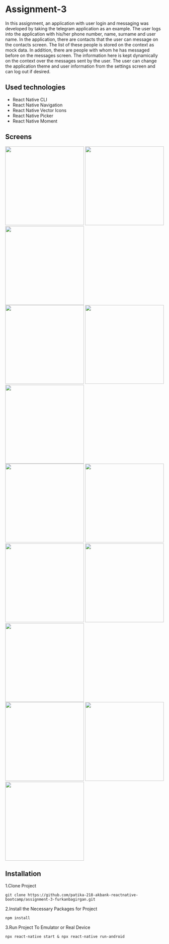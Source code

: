 # Assignment-3
In this assignment, an application with user login and messaging was developed by taking the telegram application as an example. The user logs into the application with his/her phone number, name, surname and user name. In the application, there are contacts that the user can message on the contacts screen. The list of these people is stored on the context as mock data. In addition, there are people with whom he has messaged before on the messages screen. The information here is kept dynamically on the context over the messages sent by the user. The user can change the application theme and user information from the settings screen and can log out if desired.

## Used technologies
- React Native CLI
- React Native Navigation
- React Native Vector Icons
- React Native Picker
- React Native Moment

## Screens
<div>
<kbd><img src="screenshots/lightContacts.jpg" width="250"></kbd>
<kbd><img src="screenshots/lightMessages.jpg" width="250"></kbd>
<kbd><img src="screenshots/lightChat.jpg" width="250"></kbd>
</div>
<div>
<kbd><img src="screenshots/lightSettings.jpg" width="250"></kbd>
<kbd><img src="screenshots/lightProfile.jpg" width="250"></kbd>
<kbd><img src="screenshots/lightTheme.jpg" width="250"></kbd>
</div>
<div>
<kbd><img src="screenshots/lightLogin.jpg" width="250"></kbd>
<kbd><img src="screenshots/darkLogin.jpg" width="250"></kbd>
</div>
<div>
<kbd><img src="screenshots/darkContacts.jpg" width="250"></kbd>
<kbd><img src="screenshots/darkMessages.jpg" width="250"></kbd>
<kbd><img src="screenshots/darkChat.jpg" width="250"></kbd>
</div>
<div>
<kbd><img src="screenshots/darkSettings.jpg" width="250"></kbd>
<kbd><img src="screenshots/darkProfile.jpg" width="250"></kbd>
<kbd><img src="screenshots/darkTheme.jpg" width="250"></kbd>
</div>

## Installation
1.Clone Project
```
git clone https://github.com/patika-218-akbank-reactnative-bootcamp/assignment-3-furkanbagirgan.git
```
2.Install the Necessary Packages for Project
```
npm install
```
3.Run Project To Emulator or Real Device
```
npx react-native start & npx react-native run-android
```
